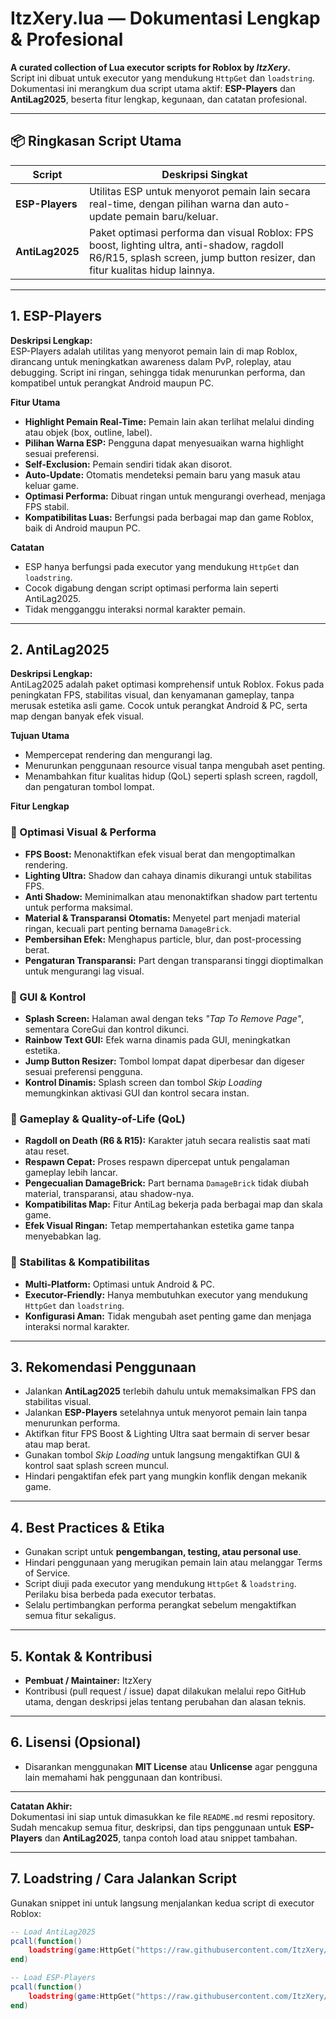 # ItzXery.lua — Dokumentasi Lengkap & Profesional

**A curated collection of Lua executor scripts for Roblox by _ItzXery_.**  
Script ini dibuat untuk executor yang mendukung `HttpGet` dan `loadstring`. Dokumentasi ini merangkum dua script utama aktif: **ESP-Players** dan **AntiLag2025**, beserta fitur lengkap, kegunaan, dan catatan profesional.

---

## 📦 Ringkasan Script Utama

| Script            | Deskripsi Singkat                                                                 |
|------------------|---------------------------------------------------------------------------------|
| **ESP-Players**   | Utilitas ESP untuk menyorot pemain lain secara real-time, dengan pilihan warna dan auto-update pemain baru/keluar. |
| **AntiLag2025**   | Paket optimasi performa dan visual Roblox: FPS boost, lighting ultra, anti-shadow, ragdoll R6/R15, splash screen, jump button resizer, dan fitur kualitas hidup lainnya. |

---

## 1. ESP-Players

**Deskripsi Lengkap:**  
ESP-Players adalah utilitas yang menyorot pemain lain di map Roblox, dirancang untuk meningkatkan awareness dalam PvP, roleplay, atau debugging. Script ini ringan, sehingga tidak menurunkan performa, dan kompatibel untuk perangkat Android maupun PC.

**Fitur Utama**
- **Highlight Pemain Real-Time:** Pemain lain akan terlihat melalui dinding atau objek (box, outline, label).  
- **Pilihan Warna ESP:** Pengguna dapat menyesuaikan warna highlight sesuai preferensi.  
- **Self-Exclusion:** Pemain sendiri tidak akan disorot.  
- **Auto-Update:** Otomatis mendeteksi pemain baru yang masuk atau keluar game.  
- **Optimasi Performa:** Dibuat ringan untuk mengurangi overhead, menjaga FPS stabil.  
- **Kompatibilitas Luas:** Berfungsi pada berbagai map dan game Roblox, baik di Android maupun PC.

**Catatan**
- ESP hanya berfungsi pada executor yang mendukung `HttpGet` dan `loadstring`.  
- Cocok digabung dengan script optimasi performa lain seperti AntiLag2025.  
- Tidak mengganggu interaksi normal karakter pemain.

---

## 2. AntiLag2025

**Deskripsi Lengkap:**  
AntiLag2025 adalah paket optimasi komprehensif untuk Roblox. Fokus pada peningkatan FPS, stabilitas visual, dan kenyamanan gameplay, tanpa merusak estetika asli game. Cocok untuk perangkat Android & PC, serta map dengan banyak efek visual.

**Tujuan Utama**
- Mempercepat rendering dan mengurangi lag.  
- Menurunkan penggunaan resource visual tanpa mengubah aset penting.  
- Menambahkan fitur kualitas hidup (QoL) seperti splash screen, ragdoll, dan pengaturan tombol lompat.

**Fitur Lengkap**

### 🔹 Optimasi Visual & Performa
- **FPS Boost:** Menonaktifkan efek visual berat dan mengoptimalkan rendering.  
- **Lighting Ultra:** Shadow dan cahaya dinamis dikurangi untuk stabilitas FPS.  
- **Anti Shadow:** Meminimalkan atau menonaktifkan shadow part tertentu untuk performa maksimal.  
- **Material & Transparansi Otomatis:** Menyetel part menjadi material ringan, kecuali part penting bernama `DamageBrick`.  
- **Pembersihan Efek:** Menghapus particle, blur, dan post-processing berat.  
- **Pengaturan Transparansi:** Part dengan transparansi tinggi dioptimalkan untuk mengurangi lag visual.

### 🔹 GUI & Kontrol
- **Splash Screen:** Halaman awal dengan teks *"Tap To Remove Page"*, sementara CoreGui dan kontrol dikunci.  
- **Rainbow Text GUI:** Efek warna dinamis pada GUI, meningkatkan estetika.  
- **Jump Button Resizer:** Tombol lompat dapat diperbesar dan digeser sesuai preferensi pengguna.  
- **Kontrol Dinamis:** Splash screen dan tombol *Skip Loading* memungkinkan aktivasi GUI dan kontrol secara instan.

### 🔹 Gameplay & Quality-of-Life (QoL)
- **Ragdoll on Death (R6 & R15):** Karakter jatuh secara realistis saat mati atau reset.  
- **Respawn Cepat:** Proses respawn dipercepat untuk pengalaman gameplay lebih lancar.  
- **Pengecualian DamageBrick:** Part bernama `DamageBrick` tidak diubah material, transparansi, atau shadow-nya.  
- **Kompatibilitas Map:** Fitur AntiLag bekerja pada berbagai map dan skala game.  
- **Efek Visual Ringan:** Tetap mempertahankan estetika game tanpa menyebabkan lag.  

### 🔹 Stabilitas & Kompatibilitas
- **Multi-Platform:** Optimasi untuk Android & PC.  
- **Executor-Friendly:** Hanya membutuhkan executor yang mendukung `HttpGet` dan `loadstring`.  
- **Konfigurasi Aman:** Tidak mengubah aset penting game dan menjaga interaksi normal karakter.

---

## 3. Rekomendasi Penggunaan

- Jalankan **AntiLag2025** terlebih dahulu untuk memaksimalkan FPS dan stabilitas visual.  
- Jalankan **ESP-Players** setelahnya untuk menyorot pemain lain tanpa menurunkan performa.  
- Aktifkan fitur FPS Boost & Lighting Ultra saat bermain di server besar atau map berat.  
- Gunakan tombol *Skip Loading* untuk langsung mengaktifkan GUI & kontrol saat splash screen muncul.  
- Hindari pengaktifan efek part yang mungkin konflik dengan mekanik game.  

---

## 4. Best Practices & Etika

- Gunakan script untuk **pengembangan, testing, atau personal use**.  
- Hindari penggunaan yang merugikan pemain lain atau melanggar Terms of Service.  
- Script diuji pada executor yang mendukung `HttpGet` & `loadstring`. Perilaku bisa berbeda pada executor terbatas.  
- Selalu pertimbangkan performa perangkat sebelum mengaktifkan semua fitur sekaligus.  

---

## 5. Kontak & Kontribusi

- **Pembuat / Maintainer:** ItzXery  
- Kontribusi (pull request / issue) dapat dilakukan melalui repo GitHub utama, dengan deskripsi jelas tentang perubahan dan alasan teknis.  

---

## 6. Lisensi (Opsional)

- Disarankan menggunakan **MIT License** atau **Unlicense** agar pengguna lain memahami hak penggunaan dan kontribusi.

---

**Catatan Akhir:**  
Dokumentasi ini siap untuk dimasukkan ke file `README.md` resmi repository. Sudah mencakup semua fitur, deskripsi, dan tips penggunaan untuk **ESP-Players** dan **AntiLag2025**, tanpa contoh load atau snippet tambahan.

---

## 7. Loadstring / Cara Jalankan Script

Gunakan snippet ini untuk langsung menjalankan kedua script di executor Roblox:

```lua
-- Load AntiLag2025
pcall(function()
    loadstring(game:HttpGet("https://raw.githubusercontent.com/ItzXery/ItzXery.lua/main/AntiLag-ItzXery.lua"))()
end)

-- Load ESP-Players
pcall(function()
    loadstring(game:HttpGet("https://raw.githubusercontent.com/ItzXery/ItzXery.lua/main/Esp-Players.lua"))()
end)
